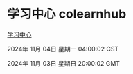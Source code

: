 # 学习中心 colearnhub
[学习中心](http://219.139.197.74:56308/colearnhub/)

2024年 11月 04日 星期一 04:00:02 CST

2024年 11月 03日 星期日 20:00:02 GMT
